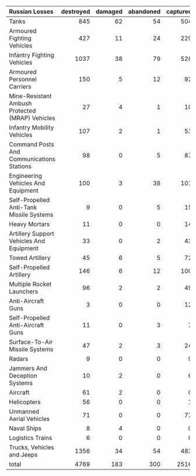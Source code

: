 | Russian Losses                                   |   destroyed |   damaged |   abandoned |   captured |   total |
|:-------------------------------------------------|------------:|----------:|------------:|-----------:|--------:|
| Tanks                                            |         845 |        62 |          54 |        504 |    1465 |
| Armoured Fighting Vehicles                       |         427 |        11 |          24 |        229 |     691 |
| Infantry Fighting Vehicles                       |        1037 |        38 |          79 |        528 |    1682 |
| Armoured Personnel Carriers                      |         150 |         5 |          12 |         92 |     259 |
| Mine-Resistant Ambush Protected  (MRAP) Vehicles |          27 |         4 |           1 |         10 |      42 |
| Infantry Mobility Vehicles                       |         107 |         2 |           1 |         53 |     163 |
| Command Posts And Communications Stations        |          98 |         0 |           5 |         87 |     190 |
| Engineering Vehicles And Equipment               |         100 |         3 |          38 |        101 |     242 |
| Self-Propelled Anti-Tank Missile Systems         |           9 |         0 |           5 |         15 |      29 |
| Heavy Mortars                                    |          11 |         0 |           0 |         14 |      25 |
| Artillery Support Vehicles And Equipment         |          33 |         0 |           2 |         43 |      78 |
| Towed Artillery                                  |          45 |         6 |           5 |         72 |     128 |
| Self-Propelled Artillery                         |         146 |         6 |          12 |        100 |     264 |
| Multiple Rocket Launchers                        |          96 |         2 |           2 |         49 |     149 |
| Anti-Aircraft Guns                               |           3 |         0 |           0 |         12 |      15 |
| Self-Propelled Anti-Aircraft Guns                |          11 |         0 |           3 |          7 |      21 |
| Surface-To-Air Missile Systems                   |          47 |         2 |           3 |         24 |      76 |
| Radars                                           |           9 |         0 |           0 |          9 |      18 |
| Jammers And Deception Systems                    |          10 |         2 |           0 |          6 |      18 |
| Aircraft                                         |          61 |         2 |           0 |          0 |      63 |
| Helicopters                                      |          56 |         0 |           0 |          1 |      57 |
| Unmanned Aerial Vehicles                         |          71 |         0 |           0 |         77 |     148 |
| Naval Ships                                      |           8 |         4 |           0 |          0 |      12 |
| Logistics Trains                                 |           6 |         0 |           0 |          0 |       6 |
| Trucks, Vehicles and Jeeps                       |        1356 |        34 |          54 |        483 |    1927 |
| total                                            |        4769 |       183 |         300 |       2516 |    7768 |